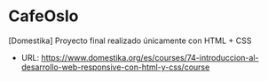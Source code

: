 # CafeOslo
[Domestika] Proyecto final realizado únicamente con HTML + CSS
- URL: https://www.domestika.org/es/courses/74-introduccion-al-desarrollo-web-responsive-con-html-y-css/course

